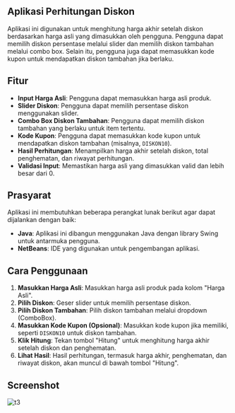 ## Aplikasi Perhitungan Diskon

Aplikasi ini digunakan untuk menghitung harga akhir setelah diskon berdasarkan harga asli yang dimasukkan oleh pengguna. Pengguna dapat memilih diskon persentase melalui slider dan memilih diskon tambahan melalui combo box. Selain itu, pengguna juga dapat memasukkan kode kupon untuk mendapatkan diskon tambahan jika berlaku.

## Fitur

- **Input Harga Asli**: Pengguna dapat memasukkan harga asli produk.
- **Slider Diskon**: Pengguna dapat memilih persentase diskon menggunakan slider.
- **Combo Box Diskon Tambahan**: Pengguna dapat memilih diskon tambahan yang berlaku untuk item tertentu.
- **Kode Kupon**: Pengguna dapat memasukkan kode kupon untuk mendapatkan diskon tambahan (misalnya, `DISKON10`).
- **Hasil Perhitungan**: Menampilkan harga akhir setelah diskon, total penghematan, dan riwayat perhitungan.
- **Validasi Input**: Memastikan harga asli yang dimasukkan valid dan lebih besar dari 0.

## Prasyarat

Aplikasi ini membutuhkan beberapa perangkat lunak berikut agar dapat dijalankan dengan baik:

- **Java**: Aplikasi ini dibangun menggunakan Java dengan library Swing untuk antarmuka pengguna.
- **NetBeans**: IDE yang digunakan untuk pengembangan aplikasi.

## Cara Penggunaan

1. **Masukkan Harga Asli**: Masukkan harga asli produk pada kolom "Harga Asli".
2. **Pilih Diskon**: Geser slider untuk memilih persentase diskon.
3. **Pilih Diskon Tambahan**: Pilih diskon tambahan melalui dropdown (ComboBox).
4. **Masukkan Kode Kupon (Opsional)**: Masukkan kode kupon jika memiliki, seperti `DISKON10` untuk diskon tambahan.
5. **Klik Hitung**: Tekan tombol "Hitung" untuk menghitung harga akhir setelah diskon dan penghematan.
6. **Lihat Hasil**: Hasil perhitungan, termasuk harga akhir, penghematan, dan riwayat diskon, akan muncul di bawah tombol "Hitung".

## Screenshot

![t3](https://github.com/user-attachments/assets/9ba388c2-a5c6-47a4-92bb-e587b6d7e136)
